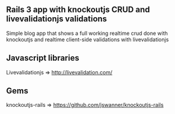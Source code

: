 Rails 3 app with knockoutjs CRUD and livevalidationjs validations
-----------------------------------------------------------------
Simple blog app that shows a full working realtime crud done with knockoutjs and realtime client-side validations with
livevalidationjs

Javascript libraries
--------------------
Livevalidationjs => http://livevalidation.com/ 

Gems
----
knockoutjs-rails => https://github.com/jswanner/knockoutjs-rails
